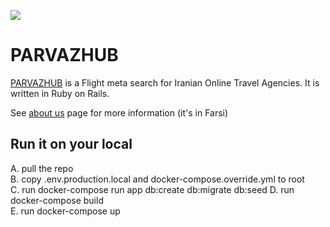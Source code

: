 <a href="https://codeclimate.com/github/sizief/parvazhub/maintainability"><img src="https://api.codeclimate.com/v1/badges/82b1750afce7d8a317d0/maintainability" /></a>  
  
  
# PARVAZHUB
[PARVAZHUB](https://parvazhub.com) is a Flight meta search for Iranian Online Travel Agencies. It is written in Ruby on Rails.  

See [about us](https://parvazhub.com/us) page for more information (it's in Farsi)


## Run it on your local 
A. pull the repo  
B. copy .env.production.local and docker-compose.override.yml to root  
C. run docker-compose run app db:create db:migrate db:seed
D. run docker-compose build  
E. run docker-compose up  